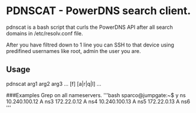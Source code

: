 # PDNSCAT - PowerDNS search client.
pdnscat is a bash script that curls the PowerDNS API after all search domains in /etc/resolv.conf file.

After you have filtred down to 1 line you can SSH to that device using predifined usernames like root, admin the user you are.

## Usage
pdnscat arg1 arg2 arg3 ... [f] [a|r|q|l] ...

###Examples
Grep on all nameservers.
'''bash
sparco@jumpgate:~$ y ns    
10.240.100.12   A       ns3
172.22.0.12     A       ns4
10.240.100.13   A       ns5
172.22.0.13     A       ns6
'''
